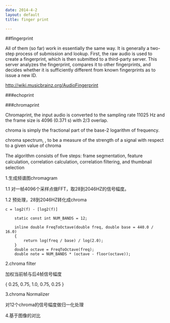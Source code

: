 ```yaml
---
date: 2014-4-2
layout: default
title: finger print

---
```

##fingerprint


All of them (so far) work in essentially the same way. It is generally a two-step process of submission and lookup. First, the raw audio is used to create a fingerprint, which is then submitted to a third-party server. This server analyzes the fingerprint, compares it to other fingerprints, and decides whether it is sufficiently different from known fingerprints as to issue a new ID.


http://wiki.musicbrainz.org/AudioFingerprint

###echoprint

###chromaprint

Chromaprint, the input audio is converted to the sampling rate 11025 Hz and the frame size is 4096 (0.371 s) with 2/3 overlap.

chroma is simply the fractional part of the base-2 logarithm of frequency.

chroma spectrum, , to be a measure of the
strength of a signal with respect to a given value of chroma

The algorithm consists of ﬁve steps: frame segmentation, feature calculation, correlation calculation, correlation ﬁltering, and thumbnail selection

1.生成频谱图chromagram

1.1	对一帧4096个采样点做FFT，取28到2046HZ的信号幅度。

1.2	预处理，28到2046HZ转化成chroma

    c = log2(f) - [log2(f)]
	
		static const int NUM_BANDS = 12;

		inline double FreqToOctave(double freq, double base = 440.0 / 16.0)
		{
			return log(freq / base) / log(2.0);
		}
		double octave = FreqToOctave(freq);
		double note = NUM_BANDS * (octave - floor(octave)); 

		
2.chroma filter

加权当前帧与后4帧信号幅度

 { 0.25, 0.75, 1.0, 0.75, 0.25 }

3.chroma Normalizer

对12个chroma的信号幅度做归一化处理

4.基于图像的对比
